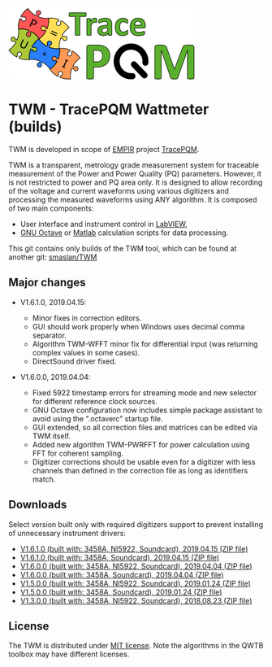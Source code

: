 ![TracePQM](./imgz/logo_final_male_v1.png)

# TWM - TracePQM Wattmeter (builds)

TWM is developed in scope of [EMPIR](https://msu.euramet.org/calls.html) project [TracePQM](http://tracepqm.cmi.cz/).

TWM is a transparent, metrology grade measurement system for traceable measurement of the Power and Power Quality (PQ) parameters. However, it is not restricted to power and PQ area only. It is designed to allow recording of the voltage and current waveforms using various digitizers and processing the measured waveforms using ANY algorithm. It is composed of two main components:
- User interface and instrument control in [LabVIEW](http://www.ni.com/labview/),
- [GNU Octave](https://www.gnu.org/software/octave/) or [Matlab](https://uk.mathworks.com/products/matlab.html) calculation scripts for data processing.

This git contains only builds of the TWM tool, which can be found at another git: [smaslan/TWM](https://github.com/smaslan/TWM) 


## Major changes

- V1.6.1.0, 2019.04.15:
  - Minor fixes in correction editors.
  - GUI should work properly when Windows uses decimal comma separator.
  - Algorithm TWM-WFFT minor fix for differential input (was returning complex values in some cases).
  - DirectSound driver fixed.
  
- V1.6.0.0, 2019.04.04:
  - Fixed 5922 timestamp errors for streaming mode and new selector for different reference clock sources.
  - GNU Octave configuration now includes simple package assistant to avoid using the ".octaverc" startup file.
  - GUI extended, so all correction files and matrices can be edited via TWM itself.
  - Added new algorithm TWM-PWRFFT for power calculation using FFT for coherent sampling.
  - Digitizer corrections should be usable even for a digitizer with less channels than defined in the correction file as long as identifiers match.

## Downloads

Select version built only with required digitizers support to prevent installing of unnecessary instrument drivers:

- [V1.6.1.0 (built with: 3458A, NI5922, Soundcard), 2019.04.15 (ZIP file)](./builds/TWM-1.6.1.0-full.zip)
- [V1.6.1.0 (built with: 3458A, Soundcard), 2019.04.15 (ZIP file)](./builds/TWM-1.6.1.0-visa.zip)
- [V1.6.0.0 (built with: 3458A, NI5922, Soundcard), 2019.04.04 (ZIP file)](./builds/TWM-1.6.0.0-full.zip)
- [V1.6.0.0 (built with: 3458A, Soundcard), 2019.04.04 (ZIP file)](./builds/TWM-1.6.0.0-visa.zip)
- [V1.5.0.0 (built with: 3458A, NI5922, Soundcard), 2019.01.24 (ZIP file)](./builds/TWM-1.5.0.0-full.zip)
- [V1.5.0.0 (built with: 3458A, Soundcard), 2019.01.24 (ZIP file)](./builds/TWM-1.5.0.0-visa.zip)
- [V1.3.0.0 (built with: 3458A, NI5922, Soundcard), 2018.08.23 (ZIP file)](./builds/TWM-1.3.0.0-full.zip)



## License
The TWM is distributed under [MIT license](./LICENSE.txt). Note the algorithms in the QWTB toolbox may have different licenses. 
  
  